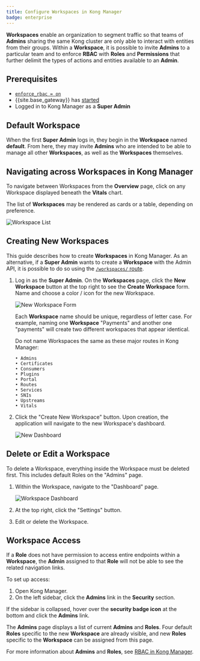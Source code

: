 ```yaml
---
title: Configure Workspaces in Kong Manager
badge: enterprise
---
```


**Workspaces** enable an organization to segment traffic so that
teams of **Admins** sharing the same Kong cluster are only able to
interact with entities from their groups. Within a **Workspace**,
it is possible to invite **Admins** to a particular team and to
enforce **RBAC** with **Roles** and **Permissions** that further
delimit the types of actions and entities available to an **Admin**.

## Prerequisites

* [`enforce_rbac = on`](/gateway/{{page.kong_version}}/reference/configuration/#enforce_rbac)
* {{site.base_gateway}} has [started](/gateway/{{page.kong_version}}/plan-and-deploy/security/start-kong-securely)
* Logged in to Kong Manager as a **Super Admin**

## Default Workspace

When the first **Super Admin** logs in, they begin in the **Workspace**
named **default**. From here, they may invite **Admins** who are
intended to be able to manage all other **Workspaces**, as well as
the **Workspaces** themselves.

## Navigating across Workspaces in Kong Manager

To navigate between Workspaces from the **Overview** page, click on any
Workspace displayed beneath the **Vitals** chart.

The list of **Workspaces** may be rendered as cards or a table,
depending on preference.

![Workspace List](https://doc-assets.konghq.com/1.3/manager/kong-manager-workspaces-grid.png)


## Creating New Workspaces

This guide describes how to create **Workspaces** in Kong
Manager. As an alternative, if a **Super Admin** wants to create
a **Workspace** with the Admin API, it is possible to do so
using the [`/workspaces/` route](/gateway/{{page.kong_version}}/admin-api/workspaces/reference/#add-workspace).

1. Log in as the **Super Admin**. On the **Workspaces** page, click the **New Workspace**
button at the top right to see the **Create Workspace** form. Name and choose a
color / icon for the new Workspace.

    ![New Workspace Form](https://doc-assets.konghq.com/1.3/manager/workspaces/01-create-new-workspace.png)

    Each **Workspace** name should be unique,
    regardless of letter case. For example, naming one
    **Workspace** "Payments" and another one "payments" will
    create two different workspaces that appear identical.

    Do not name Workspaces the same as these major routes in Kong
    Manager:

    ```
    • Admins
    • Certificates
    • Consumers
    • Plugins
    • Portal
    • Routes
    • Services
    • SNIs
    • Upstreams
    • Vitals
    ```

2. Click the "Create New Workspace" button. Upon creation, the application will
navigate to the new Workspace's dashboard.

    ![New Dashboard](https://doc-assets.konghq.com/1.3/manager/workspaces/02-workspace-dashboard.png)


## Delete or Edit a Workspace

To delete a Workspace, everything inside the
Workspace must be deleted first. This includes default Roles on the "Admins"
page.

1. Within the Workspace, navigate to the "Dashboard" page.

    ![Workspace Dashboard](https://doc-assets.konghq.com/1.3/manager/workspaces/02-workspace-dashboard.png)

2. At the top right, click the "Settings" button.

3. Edit or delete the Workspace.


## Workspace Access

If a **Role** does not have permission to access entire endpoints within
a **Workspace**, the **Admin** assigned to that **Role** will not be
able to see the related navigation links.

To set up access:
1. Open Kong Manager.
2. On the left sidebar, click the **Admins** link in the
**Security** section.

  If the sidebar is collapsed, hover over
  the **security badge icon** at the bottom and click the
  **Admins** link.

The **Admins** page displays a list of current **Admins** and
**Roles**. Four default **Roles** specific to the new
**Workspace** are already visible, and new **Roles** specific
to the **Workspace** can be assigned from this page.

For more information about **Admins** and **Roles**, see
[RBAC in Kong Manager](/gateway/{{page.kong_version}}/configure/auth/rbac/).

